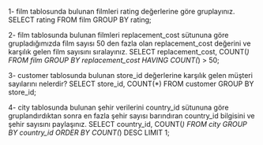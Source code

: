 1- film tablosunda bulunan filmleri rating değerlerine göre gruplayınız.
SELECT rating FROM film
GROUP BY rating;

2- film tablosunda bulunan filmleri replacement_cost sütununa göre grupladığımızda film sayısı 50 den fazla olan replacement_cost değerini ve karşılık gelen film sayısını sıralayınız.
SELECT replacement_cost, COUNT(*) FROM film
GROUP BY replacement_cost
HAVING COUNT(*) > 50;

3- customer tablosunda bulunan store_id değerlerine karşılık gelen müşteri sayılarını nelerdir? 
SELECT store_id, COUNT(*) FROM customer
GROUP BY store_id;

4- city tablosunda bulunan şehir verilerini country_id sütununa göre gruplandırdıktan sonra en fazla şehir sayısı barındıran country_id bilgisini ve şehir sayısını paylaşınız.
SELECT country_id, COUNT(*) FROM city
GROUP BY country_id
ORDER BY COUNT(*) DESC
LIMIT 1;

